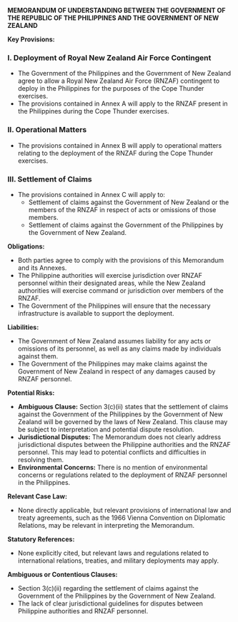 **MEMORANDUM OF UNDERSTANDING BETWEEN THE GOVERNMENT OF THE REPUBLIC OF THE PHILIPPINES AND THE GOVERNMENT OF NEW ZEALAND**

**Key Provisions:**

### I. Deployment of Royal New Zealand Air Force Contingent

* The Government of the Philippines and the Government of New Zealand agree to allow a Royal New Zealand Air Force (RNZAF) contingent to deploy in the Philippines for the purposes of the Cope Thunder exercises.
* The provisions contained in Annex A will apply to the RNZAF present in the Philippines during the Cope Thunder exercises.

### II. Operational Matters

* The provisions contained in Annex B will apply to operational matters relating to the deployment of the RNZAF during the Cope Thunder exercises.

### III. Settlement of Claims

* The provisions contained in Annex C will apply to:
	+ Settlement of claims against the Government of New Zealand or the members of the RNZAF in respect of acts or omissions of those members.
	+ Settlement of claims against the Government of the Philippines by the Government of New Zealand.

**Obligations:**

* Both parties agree to comply with the provisions of this Memorandum and its Annexes.
* The Philippine authorities will exercise jurisdiction over RNZAF personnel within their designated areas, while the New Zealand authorities will exercise command or jurisdiction over members of the RNZAF.
* The Government of the Philippines will ensure that the necessary infrastructure is available to support the deployment.

**Liabilities:**

* The Government of New Zealand assumes liability for any acts or omissions of its personnel, as well as any claims made by individuals against them.
* The Government of the Philippines may make claims against the Government of New Zealand in respect of any damages caused by RNZAF personnel.

**Potential Risks:**

* **Ambiguous Clause:** Section 3(c)(ii) states that the settlement of claims against the Government of the Philippines by the Government of New Zealand will be governed by the laws of New Zealand. This clause may be subject to interpretation and potential dispute resolution.
* **Jurisdictional Disputes:** The Memorandum does not clearly address jurisdictional disputes between the Philippine authorities and the RNZAF personnel. This may lead to potential conflicts and difficulties in resolving them.
* **Environmental Concerns:** There is no mention of environmental concerns or regulations related to the deployment of RNZAF personnel in the Philippines.

**Relevant Case Law:**

* None directly applicable, but relevant provisions of international law and treaty agreements, such as the 1966 Vienna Convention on Diplomatic Relations, may be relevant in interpreting the Memorandum.

**Statutory References:**

* None explicitly cited, but relevant laws and regulations related to international relations, treaties, and military deployments may apply.

**Ambiguous or Contentious Clauses:**

* Section 3(c)(ii) regarding the settlement of claims against the Government of the Philippines by the Government of New Zealand.
* The lack of clear jurisdictional guidelines for disputes between Philippine authorities and RNZAF personnel.